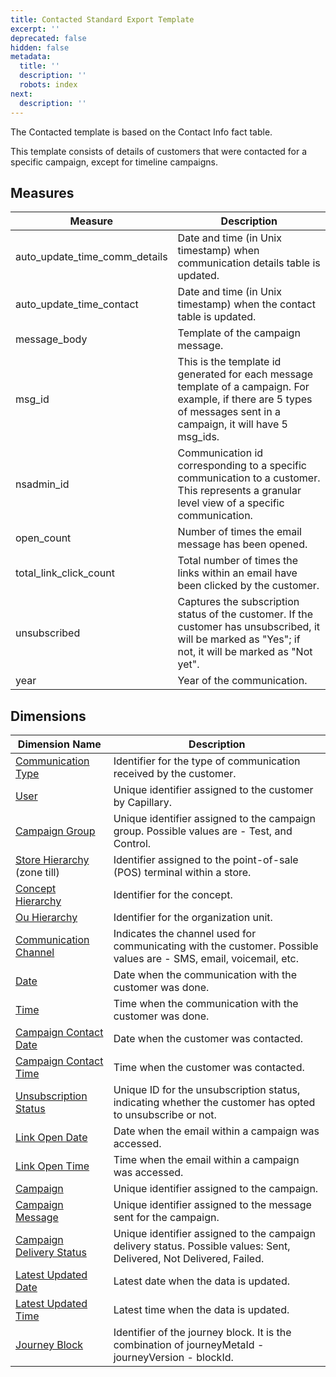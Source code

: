 ```yaml
---
title: Contacted Standard Export Template
excerpt: ''
deprecated: false
hidden: false
metadata:
  title: ''
  description: ''
  robots: index
next:
  description: ''
---
```

The Contacted template is based on the Contact Info fact table.

This template consists of details of customers that were contacted for a specific campaign, except for timeline campaigns. 

## Measures

| Measure                           | Description                                                                                                                                                           |
| --------------------------------- | --------------------------------------------------------------------------------------------------------------------------------------------------------------------- |
| auto\_update\_time\_comm\_details | Date and time (in Unix timestamp) when communication details table is updated.                                                                                        |
| auto\_update\_time\_contact       | Date and time (in Unix timestamp) when the contact table is updated.                                                                                                  |
| message\_body                     | Template of the campaign message.                                                                                                                                     |
| msg\_id                           | This is the template id generated for each message template of a campaign. For example, if there are 5 types of messages sent in a campaign, it will have 5 msg\_ids. |
| nsadmin\_id                       | Communication id corresponding to a specific communication to a customer. This represents a granular level view of a specific communication.                          |
| open\_count                       | Number of times the email message has been opened.                                                                                                                    |
| total\_link\_click\_count         | Total number of times the links within an email have been clicked by the customer.                                                                                    |
| unsubscribed                      | Captures the subscription status of the customer. If the customer has unsubscribed, it will be marked as "Yes"; if not, it will be marked as "Not yet".               |
| year                              | Year of the communication.                                                                                                                                            |

## Dimensions

| Dimension Name                                                                                            | Description                                                                                                          |
| --------------------------------------------------------------------------------------------------------- | -------------------------------------------------------------------------------------------------------------------- |
| [Communication Type](https://docs.capillarytech.com/docs/dimension-tables#communication-type)             | Identifier for the type of communication received by the customer.                                                   |
| [User](https://docs.capillarytech.com/docs/dimension-tables#users-users)                                  | Unique identifier assigned to the customer by Capillary.                                                             |
| [Campaign Group](https://docs.capillarytech.com/docs/dimension-tables#campaign-group)                     | Unique identifier assigned to the campaign group. Possible values are - Test, and Control.                           |
| [Store Hierarchy](https://docs.capillarytech.com/docs/dimension-tables#zone-till) (zone till)             | Identifier assigned to the point-of-sale (POS) terminal within a store.                                              |
| [Concept Hierarchy](https://docs.capillarytech.com/docs/dimension-tables#zone-till)                       | Identifier for the concept.                                                                                          |
| [Ou Hierarchy](https://docs.capillarytech.com/docs/dimension-tables#zone-till)                            | Identifier for the organization unit.                                                                                |
| [Communication Channel](https://docs.capillarytech.com/docs/dimension-tables#communication-channel)       | Indicates the channel used for communicating with the customer. Possible values are - SMS, email, voicemail, etc.    |
| [Date](https://docs.capillarytech.com/docs/dimension-tables#date)                                         | Date when the communication with the customer was done.                                                              |
| [Time](https://docs.capillarytech.com/docs/dimension-tables#time)                                         | Time when the communication with the customer was done.                                                              |
| [Campaign Contact Date](https://docs.capillarytech.com/docs/dimension-tables#date)                        | Date when the customer was contacted.                                                                                |
| [Campaign Contact Time](https://docs.capillarytech.com/docs/dimension-tables#time)                        | Time when the customer was contacted.                                                                                |
| [Unsubscription Status](https://docs.capillarytech.com/docs/dimension-tables#unsubscription-status)       | Unique ID for the unsubscription status, indicating whether the customer has opted to unsubscribe or not.            |
| [Link Open Date](https://docs.capillarytech.com/docs/dimension-tables#date)                               | Date when the email within a campaign was accessed.                                                                  |
| [Link Open Time](https://docs.capillarytech.com/docs/dimension-tables#time)                               | Time when the email within a campaign was accessed.                                                                  |
| [Campaign](https://docs.capillarytech.com/docs/dimension-tables#campaigns)                                | Unique identifier assigned to the campaign.                                                                          |
| [Campaign Message](https://docs.capillarytech.com/docs/dimension-tables#campaign-message-campaign_msg)    | Unique identifier assigned to the message sent for the campaign.                                                     |
| [Campaign Delivery Status](https://docs.capillarytech.com/docs/dimension-tables#campaign-delivery-status) | Unique identifier assigned to the campaign delivery status. Possible values: Sent, Delivered, Not Delivered, Failed. |
| [Latest Updated Date](https://docs.capillarytech.com/docs/dimension-tables#date)                          | Latest date when the data is updated.                                                                                |
| [Latest Updated Time](https://docs.capillarytech.com/docs/dimension-tables#time)                          | Latest time when the data is updated.                                                                                |
| [Journey Block](https://docs.capillarytech.com/docs/dimension-tables#journey-block)                       | Identifier of the journey block. It is the combination of journeyMetaId - journeyVersion - blockId.                  |
